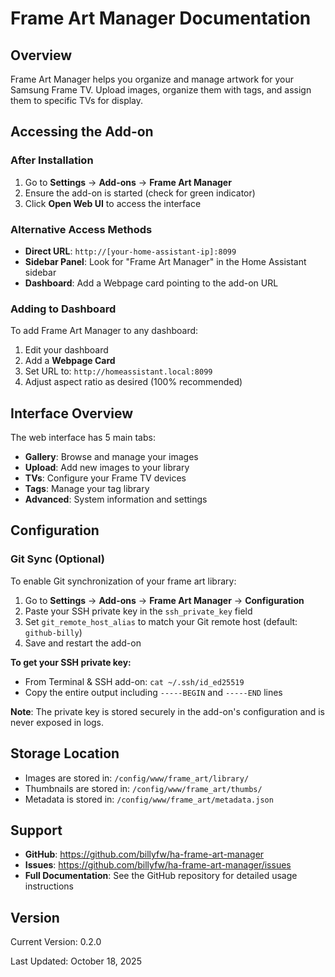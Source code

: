 # Frame Art Manager Documentation

## Overview

Frame Art Manager helps you organize and manage artwork for your Samsung Frame TV. Upload images, organize them with tags, and assign them to specific TVs for display.

## Accessing the Add-on

### After Installation

1. Go to **Settings** → **Add-ons** → **Frame Art Manager**
2. Ensure the add-on is started (check for green indicator)
3. Click **Open Web UI** to access the interface

### Alternative Access Methods

- **Direct URL**: `http://[your-home-assistant-ip]:8099`
- **Sidebar Panel**: Look for "Frame Art Manager" in the Home Assistant sidebar
- **Dashboard**: Add a Webpage card pointing to the add-on URL

### Adding to Dashboard

To add Frame Art Manager to any dashboard:

1. Edit your dashboard
2. Add a **Webpage Card**
3. Set URL to: `http://homeassistant.local:8099`
4. Adjust aspect ratio as desired (100% recommended)

## Interface Overview

The web interface has 5 main tabs:
- **Gallery**: Browse and manage your images
- **Upload**: Add new images to your library
- **TVs**: Configure your Frame TV devices
- **Tags**: Manage your tag library
- **Advanced**: System information and settings

## Configuration

### Git Sync (Optional)

To enable Git synchronization of your frame art library:

1. Go to **Settings** → **Add-ons** → **Frame Art Manager** → **Configuration**
2. Paste your SSH private key in the `ssh_private_key` field
3. Set `git_remote_host_alias` to match your Git remote host (default: `github-billy`)
4. Save and restart the add-on

**To get your SSH private key:**
- From Terminal & SSH add-on: `cat ~/.ssh/id_ed25519`
- Copy the entire output including `-----BEGIN` and `-----END` lines

**Note**: The private key is stored securely in the add-on's configuration and is never exposed in logs.

## Storage Location

- Images are stored in: `/config/www/frame_art/library/`
- Thumbnails are stored in: `/config/www/frame_art/thumbs/`
- Metadata is stored in: `/config/www/frame_art/metadata.json`

## Support

- **GitHub**: https://github.com/billyfw/ha-frame-art-manager
- **Issues**: https://github.com/billyfw/ha-frame-art-manager/issues
- **Full Documentation**: See the GitHub repository for detailed usage instructions

## Version

Current Version: 0.2.0

Last Updated: October 18, 2025
